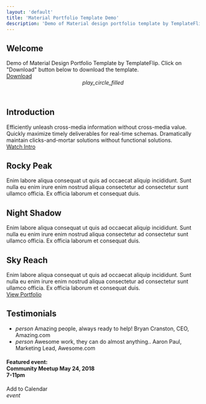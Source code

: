```yaml
---
layout: 'default'
title: 'Material Portfolio Template Demo'
description: 'Demo of Material design portfolio template by TemplateFlip.com.'
---
```


<div class="mdl-grid site-max-width">
    <div class="mdl-cell mdl-cell--12-col mdl-card mdl-shadow--4dp welcome-card portfolio-card">
        <div class="mdl-card__title">
          <h2 class="mdl-card__title-text">Welcome</h2>
        </div>
        <div class="mdl-card__supporting-text">
          Demo of Material Design Portfolio Template by TemplateFlip. Click on "Download" button below to download the template.
        </div>
        <div class="mdl-card__actions mdl-card--border">
          <a class="mdl-button mdl-button--colored mdl-js-button mdl-js-ripple-effect mdl-button--accent" href=" https://templateflip.com/templates/material-portfolio/" target="_blank">
            Download
          </a>
        </div>
    </div>
</div>

<section class="section--center mdl-grid site-max-width">
  <header class="section__play-btn mdl-cell mdl-cell--3-col-desktop mdl-cell--2-col-tablet mdl-cell--4-col-phone mdl-color--teal-100 mdl-color-text--white  mdl-shadow--4dp">
    <i class="material-icons">play_circle_filled</i>
  </header>
  <div class="mdl-card mdl-cell mdl-cell--9-col-desktop mdl-cell--6-col-tablet mdl-cell--4-col-phone  mdl-shadow--4dp">
    <div class="mdl-card__title">
        <h2 class="mdl-card__title-text">Introduction</h2>
    </div>
    <div class="mdl-card__supporting-text">
      Efficiently unleash cross-media information without cross-media value. Quickly maximize timely deliverables for real-time schemas. Dramatically maintain clicks-and-mortar solutions without functional solutions.
    </div>
    <div class="mdl-card__actions  mdl-card--border">
      <a href="#" class="mdl-button mdl-button--colored mdl-js-button mdl-js-ripple-effect mdl-button--accent">Watch Intro</a>
    </div>
  </div>
</section>
<section class="section--center mdl-grid site-max-width">
    <div class="mdl-cell mdl-card mdl-shadow--4dp portfolio-card">
        <div class="mdl-card__media">
            <img class="article-image" src="img/portfolio1.jpg" border="0" alt="">
        </div>
        <div class="mdl-card__title">
            <h2 class="mdl-card__title-text">Rocky Peak</h2>
        </div>
        <div class="mdl-card__supporting-text">
            Enim labore aliqua consequat ut quis ad occaecat aliquip incididunt. Sunt nulla eu enim irure enim nostrud aliqua consectetur ad consectetur sunt ullamco officia. Ex officia laborum et consequat duis.
        </div>
    </div>
    <div class="mdl-cell mdl-card mdl-shadow--4dp portfolio-card">
        <div class="mdl-card__media">
            <img class="article-image" src="img/portfolio2.jpg" border="0" alt="">
        </div>
        <div class="mdl-card__title">
            <h2 class="mdl-card__title-text">Night Shadow</h2>
        </div>
        <div class="mdl-card__supporting-text">
            Enim labore aliqua consequat ut quis ad occaecat aliquip incididunt. Sunt nulla eu enim irure enim nostrud aliqua consectetur ad consectetur sunt ullamco officia. Ex officia laborum et consequat duis.
        </div>
    </div>
    <div class="mdl-cell mdl-card mdl-shadow--4dp portfolio-card">
        <div class="mdl-card__media">
            <img class="article-image" src="img/portfolio3.jpg" border="0" alt="">
        </div>
        <div class="mdl-card__title">
            <h2 class="mdl-card__title-text">Sky Reach</h2>
        </div>
        <div class="mdl-card__supporting-text">
            Enim labore aliqua consequat ut quis ad occaecat aliquip incididunt. Sunt nulla eu enim irure enim nostrud aliqua consectetur ad consectetur sunt ullamco officia. Ex officia laborum et consequat duis.
        </div>
    </div>
</section>

<section class="section--center mdl-grid site-max-width homepage-portfolio">
    <a class="mdl-button mdl-button--raised mdl-js-button mdl-js-ripple-effect mdl-button--accent" href="portfolio.html">View Portfolio</a>
</section>

<div class="homepage-footer">
  <section class="mdl-grid site-max-width">
      <div class="mdl-cell mdl-card mdl-cell--8-col mdl-cell--4-col-tablet  mdl-shadow--4dp portfolio-card">
        <div class="mdl-card__title">
            <h2 class="mdl-card__title-text">Testimonials</h2>
        </div>
        <ul class="demo-list-three mdl-list">
            <li class="mdl-list__item mdl-list__item--three-line">
              <span class="mdl-list__item-primary-content">
                <i class="material-icons mdl-list__item-avatar">person</i>
                <span>Amazing people, always ready to help!</span>
                <span class="mdl-list__item-text-body">
                  Bryan Cranston, CEO, Amazing.com
                </span>
              </span>
            </li>
            <li class="mdl-list__item mdl-list__item--three-line">
              <span class="mdl-list__item-primary-content">
                <i class="material-icons  mdl-list__item-avatar">person</i>
                <span>Awesome work, they can do almost anything..</span>
                <span class="mdl-list__item-text-body">
                Aaron Paul, Marketing Lead, Awesome.com
                </span>
              </span>
            </li>
        </ul>
      </div>
      <div class="demo-card-event mdl-cell mdl-card mdl-shadow--4dp event-card portfolio-card">
        <div class="mdl-card__title mdl-card--expand">
          <h4>
            Featured event:<br>
            Community Meetup
            May 24, 2018<br>
            7-11pm
          </h4>
        </div>
        <div class="mdl-card__actions mdl-card--border">
          <a class="mdl-button mdl-button--colored mdl-js-button mdl-js-ripple-effect mdl-button--accent">
            Add to Calendar
          </a>
          <div class="mdl-layout-spacer"></div>
          <i class="material-icons">event</i>
        </div>
      </div>
  </section>
</div>